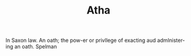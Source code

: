 ---
title: Atha
letter: A
permalink: "/definitions/atha.html"
body: In Saxon law. An oath; the pow-er or privllege of exacting aud admlnister-ing
  an oath. Spelman
published_at: '2018-07-07'
layout: post
---